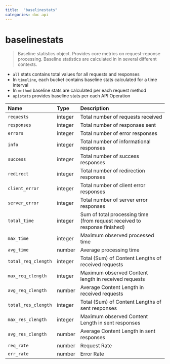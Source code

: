 ```yaml
---
title:  "baselinestats"
categories: doc api
---
```

<a name="jsd-baselinestats">

# baselinestats

> Baseline statistics object. Provides core metrics on request-reponse processing. Baseline statistics are calculated in in several different contexts.
* `all` stats contains total values for all requests and responses
* In `timeline`, each bucket contains baseline stats calculated for a time interval
* In `method` baseline stats are calculated per each request method
* `apistats` provides baseline stats per each API Operation


|Name           |Type     |Description
|:--------------|:--------|:----------
|`requests`|integer|Total number of requests received
|`responses`|integer|Total number of responses sent
|`errors`|integer|Total number of error responses
|`info`|integer|Total number of informational responses
|`success`|integer|Total number of success responses
|`redirect`|integer|Total number of redirection responses
|`client_error`|integer|Total number of client error responses
|`server_error`|integer|Total number of server error responses
|`total_time`|integer|Sum of total processing time (from request received to response finished)
|`max_time`|integer|Maximum observed processed time
|`avg_time`|number|Average processing time
|`total_req_clength`|integer|Total (Sum) of Content Lengths of received requests
|`max_req_clength`|integer|Maximum observed Content length in received requests
|`avg_req_clength`|number|Average Content Length in received requests
|`total_res_clength`|integer|Total (Sum) of Content Lengths of sent responses
|`max_res_clength`|integer|Maximum observed Content Length in sent responses
|`avg_res_clength`|number|Average Content Length in sent responses
|`req_rate`|number|Request Rate
|`err_rate`|number|Error Rate
